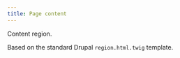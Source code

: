 ```yaml
---
title: Page content
---
```

Content region.

Based on the standard Drupal `region.html.twig` template.

